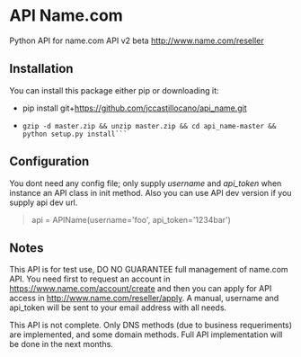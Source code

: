 API Name.com
=======================

Python API for name.com API v2 beta http://www.name.com/reseller

Installation
-----------------------

You can install this package either pip or downloading it:

 * pip install git+https://github.com/jccastillocano/api_name.git
 * ```wget https://github.com/jccastillocano/api_name/archive/master.zip &&
   gzip -d master.zip && unzip master.zip && cd api_name-master && python setup.py install```

Configuration
-----------------------

You dont need any config file; only supply *username* and *api_token* when
instance an API class in init method. Also you can use API dev version
if you supply api dev url.

> api = APIName(username='foo', api_token='1234bar')

Notes
-----------------------

This API is for test use, DO NO GUARANTEE full management of name.com API.
You need first to request an account in https://www.name.com/account/create
and then you can apply for API access in http://www.name.com/reseller/apply.
A manual, username and api_token will be sent to your email address with
all needs.

This API is not complete. Only DNS methods (due to business requeriments)
are implemented, and some domain methods. Full API implementation will be
done in the next months.
